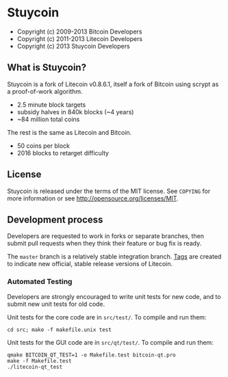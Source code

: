 Stuycoin
========

- Copyright (c) 2009-2013 Bitcoin Developers
- Copyright (c) 2011-2013 Litecoin Developers
- Copyright (c) 2013 Stuycoin Developers

What is Stuycoin?
-----------------

Stuycoin is a fork of Litecoin v0.8.6.1, itself a fork of Bitcoin using scrypt
as a proof-of-work algorithm.
 - 2.5 minute block targets
 - subsidy halves in 840k blocks (~4 years)
 - ~84 million total coins

The rest is the same as Litecoin and Bitcoin.
 - 50 coins per block
 - 2016 blocks to retarget difficulty

License
-------

Stuycoin is released under the terms of the MIT license. See `COPYING` for more
information or see http://opensource.org/licenses/MIT.

Development process
-------------------

Developers are requested to work in forks or separate branches, then submit
pull requests when they think their feature or bug fix is ready.

The `master` branch is a relatively stable integration branch.
[Tags](https://github.com/stuycoin/stuycoin/tags) are created to indicate new
official, stable release versions of Litecoin.

### Automated Testing

Developers are strongly encouraged to write unit tests for new code, and to
submit new unit tests for old code.

Unit tests for the core code are in `src/test/`. To compile and run them:

    cd src; make -f makefile.unix test

Unit tests for the GUI code are in `src/qt/test/`. To compile and run them:

    qmake BITCOIN_QT_TEST=1 -o Makefile.test bitcoin-qt.pro
    make -f Makefile.test
    ./litecoin-qt_test

